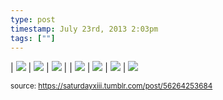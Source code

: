 ```yaml
---
type: post
timestamp: July 23rd, 2013 2:03pm
tags: [""]
---
```


| <img src="https://saturdayxiii.github.io/media/56264253684_1.png"/> | <img src="https://saturdayxiii.github.io/media/56264253684_2.png"/> | <img src="https://saturdayxiii.github.io/media/56264253684_3.png"/> | 
| <img src="https://saturdayxiii.github.io/media/56264253684_4.png"/> | <img src="https://saturdayxiii.github.io/media/56264253684_5.png"/> | <img src="https://saturdayxiii.github.io/media/56264253684_6.png"/> | 
 <img src="https://saturdayxiii.github.io/media/56264253684_7.png"/>
        
      
      
  
<small>source: https://saturdayxiii.tumblr.com/post/56264253684</small>